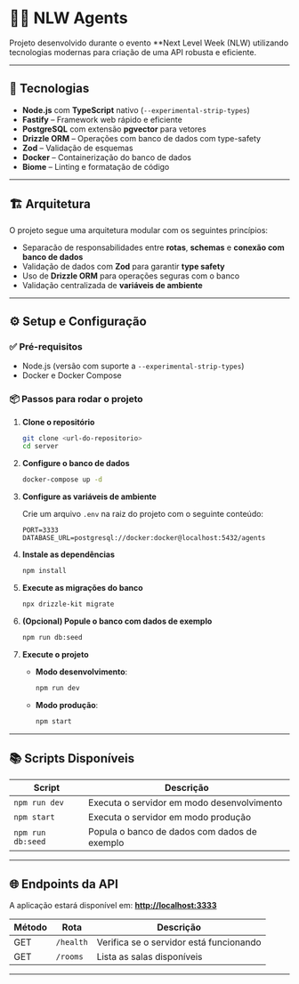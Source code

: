 # 🕵️‍♂️ NLW Agents

Projeto desenvolvido durante o evento **Next Level Week (NLW) utilizando tecnologias modernas para criação de uma API robusta e eficiente.

---

## 🚀 Tecnologias

* **Node.js** com **TypeScript** nativo (`--experimental-strip-types`)
* **Fastify** – Framework web rápido e eficiente
* **PostgreSQL** com extensão **pgvector** para vetores
* **Drizzle ORM** – Operações com banco de dados com type-safety
* **Zod** – Validação de esquemas
* **Docker** – Containerização do banco de dados
* **Biome** – Linting e formatação de código

---

## 🏗️ Arquitetura

O projeto segue uma arquitetura modular com os seguintes princípios:

* Separacão de responsabilidades entre **rotas**, **schemas** e **conexão com banco de dados**
* Validação de dados com **Zod** para garantir **type safety**
* Uso de **Drizzle ORM** para operações seguras com o banco
* Validação centralizada de **variáveis de ambiente**

---

## ⚙️ Setup e Configuração

### ✅ Pré-requisitos

* Node.js (versão com suporte a `--experimental-strip-types`)
* Docker e Docker Compose

### 📦 Passos para rodar o projeto

1. **Clone o repositório**

   ```bash
   git clone <url-do-repositorio>
   cd server
   ```

2. **Configure o banco de dados**

   ```bash
   docker-compose up -d
   ```

3. **Configure as variáveis de ambiente**

   Crie um arquivo `.env` na raiz do projeto com o seguinte conteúdo:

   ```env
   PORT=3333
   DATABASE_URL=postgresql://docker:docker@localhost:5432/agents
   ```

4. **Instale as dependências**

   ```bash
   npm install
   ```

5. **Execute as migrações do banco**

   ```bash
   npx drizzle-kit migrate
   ```

6. **(Opcional) Popule o banco com dados de exemplo**

   ```bash
   npm run db:seed
   ```

7. **Execute o projeto**

   * **Modo desenvolvimento**:

     ```bash
     npm run dev
     ```

   * **Modo produção**:

     ```bash
     npm start
     ```

---

## 📚 Scripts Disponíveis

| Script            | Descrição                                    |
| ----------------- | -------------------------------------------- |
| `npm run dev`     | Executa o servidor em modo desenvolvimento   |
| `npm start`       | Executa o servidor em modo produção          |
| `npm run db:seed` | Popula o banco de dados com dados de exemplo |

---

## 🌐 Endpoints da API

A aplicação estará disponível em: **[http://localhost:3333](http://localhost:3333)**

| Método | Rota      | Descrição                               |
| ------ | --------- | --------------------------------------- |
| GET    | `/health` | Verifica se o servidor está funcionando |
| GET    | `/rooms`  | Lista as salas disponíveis              |

---
